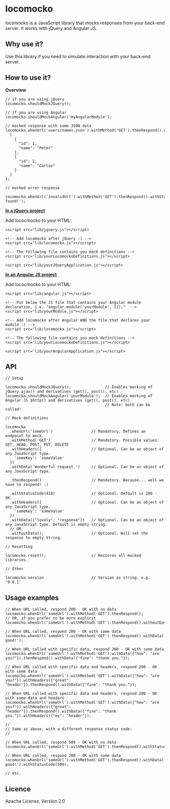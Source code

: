 locomocko
========

locomocko is a JavaScript library that mocks responses from your back-end server. It works with jQuery and Angular JS.

Why use it?
------------------

Use this library if you need to simulate interaction with your back-end server.

How to use it?
---------------------
<b>Overview</b>

    // if you are using jQuery
    locomocko.shouldMockJQuery();

    // if you are using Angular
    locomocko.shouldMockAngular('myAngularModule');

    // mocked response with some JSON data
    locomocko.whenUrl('users/names.json').withMethod('GET').thenRespond().withData(
      [
        {
          "id": 1,
          "name": "Peter"
        },
        {
          "id": 2,
          "name": "Carlos"
        }
      ]
    );

    // mocked error response

    locomocko.whenUrl('invalidUrl').withMethod('GET').thenRespond().withStatusCode(404).withData('Not found!');

<b><u>In a jQuery project</u></b>

Add lococmocko to your HTML:

    <script src="lib/jquery.js"></script>

    <!-- Add locomocko after jQuery :) -->
    <script src="lib/locomocko.js"></script>

    <!-- The following file contains you mock definitions -->
    <script src="lib/yourLocomockoDefinitions.js"></script>

    <script src="lib/yourJQueryApplication.js"></script>

<b><u>In an Angular JS project</u></b>

Add lococmocko to your HTML:

    <script src="lib/angular.js"></script>

    <!-- Put below the JS file that contains your Angular module declaration, i.e. "angular.module('yourModule', []);"  -->
    <script src="lib/yourModule.js"></script>

    <!-- Add locomocko after Angular AND the file that declares your module :) -->
    <script src="lib/locomocko.js"></script>

    <!-- The following file contains you mock definitions -->
    <script src="lib/yourLocomockoDefinitions.js"></script>

    <script src="lib/yourAngularApplication.js"></script>

API
------

    // Setup

    locomocko.shouldMockJQuery();               // Enables mocking of jQuery.ajax() and derivatives (get(), post(), etc)
    locomocko.shouldMockAngular('yourModule');  // Enables mocking of Angular JS $http() and derivatives (get(), post(), etc).
                                                // Note: both can be called!

    // Mock definitions

    locomocko
      .whenUrl('someUrl')                 // Mandatory. Defines an endpoint to mock.
      .withMethod('GET')                  // Mandatory. Possible values: GET, HEAD, POST, PUT, DELETE
      .withHeaders({                      // Optional. Can be an object of any JavaScript type.
        'someKey': 'someValue'
      })
      .withData('Wonderful request.')     // Optional. Can be an object of any JavaScript type.
    
      .thenRespond()                      // Mandatory. Because... well we have to respond! :)

      .withStatusCode(418)                // Optional. Default is 200 - OK.
      .withHeaders({                      // Optional. Can be an object of any JavaScript type.
        'someKey': 'someValue'
      })
      .withData({"lovely": "response"})   // Optional. Can be an object of any JavaScript type. Default is empty string.
      // OR
      .withoutData();                     // Optional. Will set the response to empty String.
    
    // Resetting

    locomocko.reset();                    // Restores all mocked libraries.

    // Other

    locomocko.version                     // Version as string. e.g. '0.0.1'

Usage examples
-----------------------------------

    // When URL called, respond 200 - OK with no data
    locomocko.whenUrl('someUrl').withMethod('GET').thenRespond();
    // OR, if you prefer to be more explicit
    locomocko.whenUrl('someUrl').withMethod('GET').thenRespond().withoutData();

    // When URL called, respond 200 - OK with some data
    locomocko.whenUrl('someUrl').withMethod('GET').thenRespond().withData('All good!');

    // When URL called with specific data, respond 200 - OK with some data
    locomocko.whenUrl('someUrl').withMethod('GET').withData({"how": "are you?"}).thenRespond().withData({"fine": "thank you."});

    // When URL called with specific data and headers, respond 200 - OK with some data
    locomocko.whenUrl('someUrl').withMethod('GET').withData({"how": "are you?"}).withHeaders({"great": "header"}).thenRespond().withData({"fine": "thank you."});

    // When URL called with specific data and headers, respond 200 - OK with some data and headers
    locomocko.whenUrl('someUrl').withMethod('GET').withData({"how": "are you?"}).withHeaders({"great": "header"}).thenRespond().withData({"fine": "thank you."}).withHeaders({"my": "header"});

    //
    // Same as above, with a different response status code:
    //

    // When URL called, respond 500 - OK with no data
    locomocko.whenUrl('someUrl').withMethod('GET').thenRespond().withStatusCode(500);

    // When URL called, respond 200 - OK with some data
    locomocko.whenUrl('someUrl').withMethod('GET').thenRespond().withData('Not good!').withStatusCode(500);

    // etc.

Licence
-----------

Apache License, Version 2.0